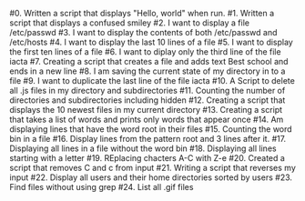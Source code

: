#0. Written  a script that displays "Hello, world" when run.
#1. Written a script that displays a confused smiley
#2. I want to display a file /etc/passwd
#3. I want to display the contents of both /etc/passwd and /etc/hosts
#4. I want to display the last 10 lines of a file
#5. I want to display the first ten lines of a file
#6. I want to diplay only the third line of the file iacta
#7. Creating a script that creates a file and adds text Best school and ends in a new line
#8. I am saving the current state of my directory in to a file
#9. I want to duplicate the last line of the file iacta
#10. A Script to delete all .js files in my directory and subdirectories
#11. Counting the number of directories and subdirectories including hidden
#12. Creating a script that displays the 10 newest files in my current directory
#13. Creating a script that takes a list of words and prints only words that appear once
#14. Am displaying lines that have the word root in their files
#15. Counting the word bin in a file
#16. Display lines from the pattern root and 3 lines after it.
#17. Displaying all lines in a file without the word bin
#18. Displaying all lines starting with a letter
#19. REplacing chacters A-C with Z-e
#20. Created a script that removes C and c from input
#21. Writing a script that reverses my input
#22. Display all users and their home directories sorted by users
#23. Find files without using grep
#24. List all .gif files
